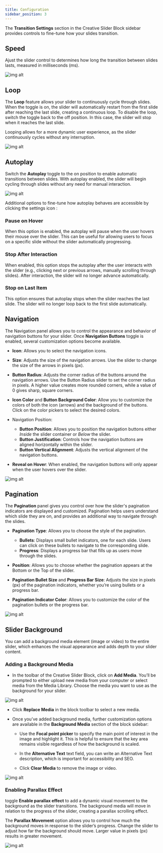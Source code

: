 ```yaml
---
title: Configuration
sidebar_position: 3
---
```


The **Transition Settings** section in the Creative Slider Block sidebar provides controls to fine-tune how your slides transition.

## Speed

Ajust the slider control to determines how long the transition between slides lasts, measured in milliseconds (ms).

![img alt](/img/configuration/speed.png)

## Loop

The **Loop** feature allows your slider to continuously cycle through slides. When the toggle is on, the slider will automatically restart from the first slide after reaching the last slide, creating a continuous loop. To disable the loop, switch the toggle back to the off position. In this case, the slider will stop when it reaches the last slide.

Looping allows for a more dynamic user experience, as the slider continuously cycles without any interruption.

![img alt](/img/configuration/loop.png)

## Autoplay

Switch the **Autoplay** toggle to the on position to enable automatic transitions between slides. With autoplay enabled, the slider will begin cycling through slides without any need for manual interaction.

![img alt](/img/configuration/autoplay.png)

Additional options to fine-tune how autoplay behaves are accessible by clicking the settings icon :

### Pause on Hover

When this option is enabled, the autoplay will pause when the user hovers their mouse over the slider. This can be useful for allowing users to focus on a specific slide without the slider automatically progressing.

### Stop After Interaction

When enabled, this option stops the autoplay after the user interacts with the slider (e.g., clicking next or previous arrows, manually scrolling through slides). After interaction, the slider will no longer advance automatically.

### Stop on Last Item

This option ensures that autoplay stops when the slider reaches the last slide. The slider will no longer loop back to the first slide automatically.

## Navigation

The Navigation panel allows you to control the appearance and behavior of navigation buttons for your slider. Once **Navigation Buttons** toggle is enabled, several customization options become available.

- **Icon**: Allows you to select the navigation icons.

- **Size**: Adjusts the size of the navigation arrows. Use the slider to change the size of the arrows in pixels (px).

- **Button Radius**: Adjusts the corner radius of the buttons around the navigation arrows. Use the Button Radius slider to set the corner radius in pixels. A higher value creates more rounded corners, while a value of 0 gives sharp, square corners.

- **Icon Color** and **Button Background Color**: Allow you to customize the colors of both the icon (arrows) and the background of the buttons. Click on the color pickers to select the desired colors.

- Navigation Position:

	- **Button Position**: Allows you to position the navigation buttons either *Inside* the slider container or *Below* the slider.
	- **Button Justification**: Controls how the navigation buttons are aligned horizontally within the slider.
	- **Button Vertical Alignment**: Adjusts the vertical alignment of the navigation buttons.

- **Reveal on Hover**: When enabled, the navigation buttons will only appear when the user hovers over the slider.

![img alt](/img/configuration/navigation.png)

## Pagination

The **Pagination** panel gives you control over how the slider's pagination indicators are displayed and customized. Pagination helps users understand which slide they are on, and provides an additional way to navigate through the slides.

- **Pagination Type**: Allows you to choose the style of the pagination.

	- **Bullets**: Displays small bullet indicators, one for each slide. Users can click on these bullets to navigate to the corresponding slide.
	- **Progress**: Displays a progress bar that fills up as users move through the slides.

- **Position**: Allows you to choose whether the pagination appears at the Bottom or the Top of the slider.

- **Pagination Bullet Size** and **Progress Bar Size**: Adjusts the size in pixels (px) of the pagination indicators, whether you’re using bullets or a progress bar.

- **Pagination Indicator Color**: Allows you to customize the color of the pagination bullets or the progress bar.

![img alt](/img/configuration/pagination.png)

## Slider Background

You can add a background media element (image or video) to the entire slider, which enhances the visual appearance and adds depth to your slider content.

### Adding a Background Media

- In the toolbar of the Creative Slider Block, click on **Add Media**. You’ll be prompted to either upload new media from your computer or select media from the Media Library. Choose the media you want to use as the background for your slider.

![img alt](/img/configuration/slider-background-media.png)

- Click **Replace Media** in the block toolbar to select a new media.

- Once you’ve added background media, further customization options are available in the **Background Media** section of the block sidebar:

	- Use the **Focal point picker** to specify the main point of interest in the image and highlight it. This is helpful to ensure that the key area remains visible regardless of how the background is scaled.

	- In the **Alternative Text** text field, you can write an Alternative Text description, which is important for accessibility and SEO.

	- Click **Clear Media** to remove the image or video.

![img alt](/img/configuration/background-media-section.png)

### Enabling Parallax Effect

toggle **Enable parallax effect** to add a dynamic visual movement to the background as the slider transitions. The background media will move in relation to the progress of the slider, creating a parallax scrolling effect.

The **Parallax Movement** option allows you to control how much the background moves in response to the slider’s progress. Change the slider to adjust how far the background should move. Larger value in pixels (px) results in greater movement.

![img alt](/img/configuration/background-parallax.png)
